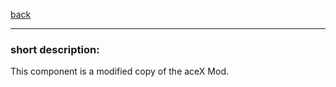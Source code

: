 [back](../components.md)
<hr>

### short description:
This component is a modified copy of the aceX Mod.
